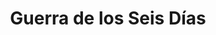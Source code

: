 ﻿---
title: "Guerra de los Seis Días"
permalink: periodes_410.html
layout: periode
dataInici: 1967-06-05
dataFi: 1967-06-10
sidebar: periodes
pares:
  - id: 407
    title: "Conflicto árabe-israelí"
    dataInici: "(1948-05-14)"

fills:
jocsPrincipals:
jocsEscenaris:
jocsEpoca:
jocsEpocaEscenaris:
  - title: "Elusive Victory"
    bggId: 25775
    escenari: "Operation Moked"

---
